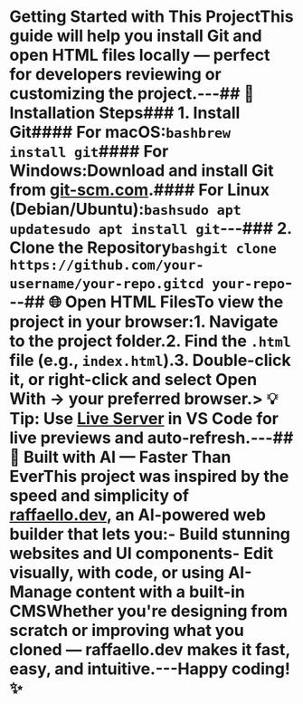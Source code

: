 # Getting Started with This ProjectThis guide will help you install Git and open HTML files locally — perfect for developers reviewing or customizing the project.---## 🚀 Installation Steps### 1. Install Git#### For macOS:```bashbrew install git```#### For Windows:Download and install Git from [git-scm.com](https://git-scm.com/download/win).#### For Linux (Debian/Ubuntu):```bashsudo apt updatesudo apt install git```---### 2. Clone the Repository```bashgit clone https://github.com/your-username/your-repo.gitcd your-repo```---## 🌐 Open HTML FilesTo view the project in your browser:1. Navigate to the project folder.2. Find the `.html` file (e.g., `index.html`).3. Double-click it, or right-click and select **Open With** → your preferred browser.> 💡 Tip: Use [Live Server](https://marketplace.visualstudio.com/items?itemName=ritwickdey.LiveServer) in VS Code for live previews and auto-refresh.---## 🤖 Built with AI — Faster Than EverThis project was inspired by the speed and simplicity of [**raffaello.dev**](https://raffaello.dev), an **AI-powered web builder** that lets you:- Build stunning websites and UI components- Edit visually, with code, or using AI- Manage content with a built-in CMSWhether you're designing from scratch or improving what you cloned — raffaello.dev makes it fast, easy, and intuitive.---Happy coding! ✨